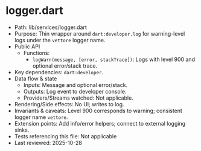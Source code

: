 # logger.dart

- Path: lib/services/logger.dart
- Purpose: Thin wrapper around `dart:developer.log` for warning-level logs under the `vettore` logger name.
- Public API
  - Functions:
    - `logWarn(message, [error, stackTrace])`: Logs with level 900 and optional error/stack trace.
- Key dependencies: `dart:developer`.
- Data flow & state
  - Inputs: Message and optional error/stack.
  - Outputs: Log event to developer console.
  - Providers/Streams watched: Not applicable.
- Rendering/Side effects: No UI; writes to log.
- Invariants & caveats: Level 900 corresponds to warning; consistent logger name `vettore`.
- Extension points: Add info/error helpers; connect to external logging sinks.
- Tests referencing this file: Not applicable
- Last reviewed: 2025-10-28
